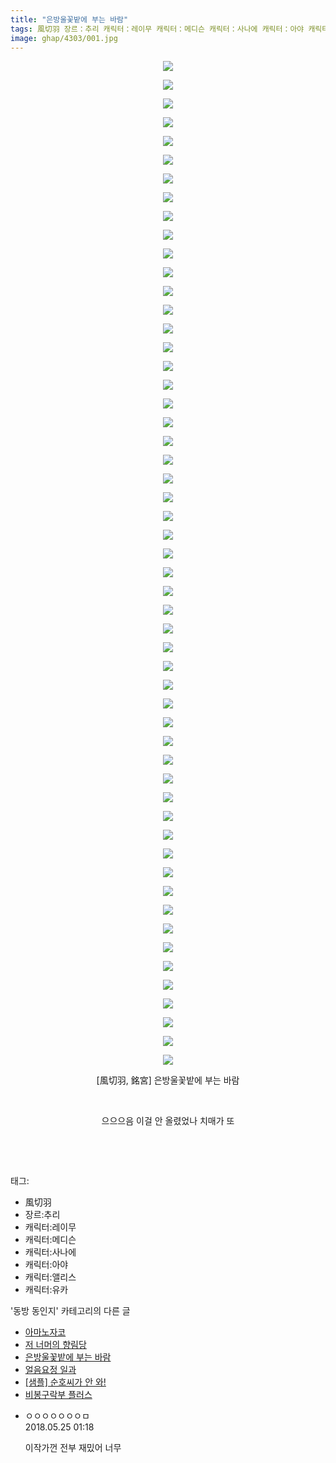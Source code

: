 ```yaml
---
title: "은방울꽃밭에 부는 바람"
tags: 風切羽 장르：추리 캐릭터：레이무 캐릭터：메디슨 캐릭터：사나에 캐릭터：아야 캐릭터：앨리스 캐릭터：유카 銘宮 동방_동인지
image: ghap/4303/001.jpg
---
```

<div class="article">
<p style="text-align: center; clear: none; float: none;"><img src="{{ site.nasurl }}/ghap/4303/001.jpg"/></p>
<p style="text-align: center; clear: none; float: none;"><img src="{{ site.nasurl }}/ghap/4303/002.jpg"/></p>
<p style="text-align: center; clear: none; float: none;"><img src="{{ site.nasurl }}/ghap/4303/003.jpg"/></p>
<p style="text-align: center; clear: none; float: none;"><img src="{{ site.nasurl }}/ghap/4303/004.jpg"/></p>
<p style="text-align: center; clear: none; float: none;"><img src="{{ site.nasurl }}/ghap/4303/005.jpg"/></p>
<p style="text-align: center; clear: none; float: none;"><img src="{{ site.nasurl }}/ghap/4303/006.jpg"/></p>
<p style="text-align: center; clear: none; float: none;"><img src="{{ site.nasurl }}/ghap/4303/007.jpg"/></p>
<p style="text-align: center; clear: none; float: none;"><img src="{{ site.nasurl }}/ghap/4303/008.jpg"/></p>
<p style="text-align: center; clear: none; float: none;"><img src="{{ site.nasurl }}/ghap/4303/009.jpg"/></p>
<p style="text-align: center; clear: none; float: none;"><img src="{{ site.nasurl }}/ghap/4303/010.jpg"/></p>
<p style="text-align: center; clear: none; float: none;"><img src="{{ site.nasurl }}/ghap/4303/011.jpg"/></p>
<p style="text-align: center; clear: none; float: none;"><img src="{{ site.nasurl }}/ghap/4303/012.jpg"/></p>
<p style="text-align: center; clear: none; float: none;"><img src="{{ site.nasurl }}/ghap/4303/013.jpg"/></p>
<p style="text-align: center; clear: none; float: none;"><img src="{{ site.nasurl }}/ghap/4303/014.jpg"/></p>
<p style="text-align: center; clear: none; float: none;"><img src="{{ site.nasurl }}/ghap/4303/015.jpg"/></p>
<p style="text-align: center; clear: none; float: none;"><img src="{{ site.nasurl }}/ghap/4303/016.jpg"/></p>
<p style="text-align: center; clear: none; float: none;"><img src="{{ site.nasurl }}/ghap/4303/017.jpg"/></p>
<p style="text-align: center; clear: none; float: none;"><img src="{{ site.nasurl }}/ghap/4303/018.jpg"/></p>
<p style="text-align: center; clear: none; float: none;"><img src="{{ site.nasurl }}/ghap/4303/019.jpg"/></p>
<p style="text-align: center; clear: none; float: none;"><img src="{{ site.nasurl }}/ghap/4303/020.jpg"/></p>
<p style="text-align: center; clear: none; float: none;"><img src="{{ site.nasurl }}/ghap/4303/021.jpg"/></p>
<p style="text-align: center; clear: none; float: none;"><img src="{{ site.nasurl }}/ghap/4303/022.jpg"/></p>
<p style="text-align: center; clear: none; float: none;"><img src="{{ site.nasurl }}/ghap/4303/023.jpg"/></p>
<p style="text-align: center; clear: none; float: none;"><img src="{{ site.nasurl }}/ghap/4303/024.jpg"/></p>
<p style="text-align: center; clear: none; float: none;"><img src="{{ site.nasurl }}/ghap/4303/025.jpg"/></p>
<p style="text-align: center; clear: none; float: none;"><img src="{{ site.nasurl }}/ghap/4303/026.jpg"/></p>
<p style="text-align: center; clear: none; float: none;"><img src="{{ site.nasurl }}/ghap/4303/027.jpg"/></p>
<p style="text-align: center; clear: none; float: none;"><img src="{{ site.nasurl }}/ghap/4303/028.jpg"/></p>
<p style="text-align: center; clear: none; float: none;"><img src="{{ site.nasurl }}/ghap/4303/029.jpg"/></p>
<p style="text-align: center; clear: none; float: none;"><img src="{{ site.nasurl }}/ghap/4303/030.jpg"/></p>
<p style="text-align: center; clear: none; float: none;"><img src="{{ site.nasurl }}/ghap/4303/031.jpg"/></p>
<p style="text-align: center; clear: none; float: none;"><img src="{{ site.nasurl }}/ghap/4303/032.jpg"/></p>
<p style="text-align: center; clear: none; float: none;"><img src="{{ site.nasurl }}/ghap/4303/033.jpg"/></p>
<p style="text-align: center; clear: none; float: none;"><img src="{{ site.nasurl }}/ghap/4303/034.jpg"/></p>
<p style="text-align: center; clear: none; float: none;"><img src="{{ site.nasurl }}/ghap/4303/035.jpg"/></p>
<p style="text-align: center; clear: none; float: none;"><img src="{{ site.nasurl }}/ghap/4303/036.jpg"/></p>
<p style="text-align: center; clear: none; float: none;"><img src="{{ site.nasurl }}/ghap/4303/037.jpg"/></p>
<p style="text-align: center; clear: none; float: none;"><img src="{{ site.nasurl }}/ghap/4303/038.jpg"/></p>
<p style="text-align: center; clear: none; float: none;"><img src="{{ site.nasurl }}/ghap/4303/039.jpg"/></p>
<p style="text-align: center; clear: none; float: none;"><img src="{{ site.nasurl }}/ghap/4303/040.jpg"/></p>
<p style="text-align: center; clear: none; float: none;"><img src="{{ site.nasurl }}/ghap/4303/041.jpg"/></p>
<p style="text-align: center; clear: none; float: none;"><img src="{{ site.nasurl }}/ghap/4303/042.jpg"/></p>
<p style="text-align: center; clear: none; float: none;"><img src="{{ site.nasurl }}/ghap/4303/043.jpg"/></p>
<p style="text-align: center; clear: none; float: none;"><img src="{{ site.nasurl }}/ghap/4303/044.jpg"/></p>
<p style="text-align: center; clear: none; float: none;"><img src="{{ site.nasurl }}/ghap/4303/045.jpg"/></p>
<p style="text-align: center; clear: none; float: none;"><img src="{{ site.nasurl }}/ghap/4303/046.jpg"/></p>
<p style="text-align: center; clear: none; float: none;"><img src="{{ site.nasurl }}/ghap/4303/047.jpg"/></p>
<p style="text-align: center; clear: none; float: none;"><img src="{{ site.nasurl }}/ghap/4303/048.jpg"/></p>
<p style="text-align: center; clear: none; float: none;"><img src="{{ site.nasurl }}/ghap/4303/049.jpg"/></p>
<p style="text-align: center; clear: none; float: none;"><img src="{{ site.nasurl }}/ghap/4303/050.jpg"/></p>
<p style="text-align: center; clear: none; float: none;"><img src="{{ site.nasurl }}/ghap/4303/051.jpg"/></p>
<p style="text-align: center; clear: none; float: none;"><img src="{{ site.nasurl }}/ghap/4303/052.jpg"/></p>
<p style="text-align: center; clear: none; float: none;"><img src="{{ site.nasurl }}/ghap/4303/053.jpg"/></p>
<p style="text-align: center; clear: none; float: none;"><img src="{{ site.nasurl }}/ghap/4303/054.jpg"/></p>
<p style="text-align: center; clear: none; float: none;">[風切羽, 銘宮] 은방울꽃밭에 부는 바람</p>
<p style="text-align: center; clear: none; float: none;"><br/></p>
<p style="text-align: center; clear: none; float: none;">으으으음 이걸 안 올렸었나 치매가 또</p>
<p style="text-align: center; clear: none; float: none;"><br/></p>
<p><br/></p>
</div><div class="tagTrail">
<p>태그: </p>
<ul>
<li>風切羽</li>
<li>장르:추리</li>
<li>캐릭터:레이무</li>
<li>캐릭터:메디슨</li>
<li>캐릭터:사나에</li>
<li>캐릭터:아야</li>
<li>캐릭터:앨리스</li>
<li>캐릭터:유카</li>
</ul>
</div><div class="another">
<p>'동방 동인지' 카테고리의 다른 글</p>
<ul>
<li><a href="/2018-04-20-ghap_4312">아마노자코</a></li>
<li><a href="/2018-04-20-ghap_4311">저 너머의 향림당</a></li>
<li><a href="/2018-04-18-ghap_4303">은방울꽃밭에 부는 바람</a></li>
<li><a href="/2018-04-18-ghap_4302">얼음요정 일과</a></li>
<li><a href="/2018-04-18-ghap_4297">[샘플] 순호씨가 안 와!</a></li>
<li><a href="/2018-04-18-ghap_4294">비봉구락부 플러스</a></li>
</ul>
</div><div class="cb_module cb_fluid">
<div class="cb_wrt cb_profile">
<div class="comment">
<ul>
<li class="cb_thumb_off" id="comment15261336">
<div class="cb_comment_area">
<div class="cb_info_area">
<div class="cb_section">
<span class="cb_nick_name">ㅇㅇㅇㅇㅇㅇㅇㅁ</span>
</div>
<div class="cb_section">
<span class="cb_date">2018.05.25 01:18 </span>
</div>
</div>
<div class="cb_dsc_comment">
<p class="cb_dsc">
											이작가껀 전부 재밌어 너무
										</p>
</div>
</div></li>
</ul>
</div>
</div><!-- commentList close -->
</div>